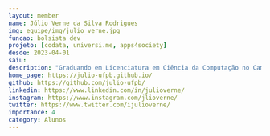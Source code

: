 ```yaml
---
layout: member
name: Júlio Verne da Silva Rodrigues
img: equipe/img/julio_verne.jpg
funcao: bolsista dev
projeto: [codata, universi.me, apps4society]
desde: 2023-04-01
saiu: 
description: "Graduando em Licenciatura em Ciência da Computação no Campus IV da UFPB, em Rio Tinto-PB. Algumas Áreas de Interesse são Desenvolvimento em Mobile (Android e iOS), Web, Back-end, Segurança. Principais Tecnologias que utilizo é Objective-C, C++, PHP, Java, API REST, Spring."
home_page: https://julio-ufpb.github.io/
github: https://github.com/julio-ufpb/
linkedin: https://www.linkedin.com/in/julioverne/
instagram: https://www.instagram.com/jlioverne/
twitter: https://www.twitter.com/ijulioverne/
importance: 4
category: Alunos
---
```

